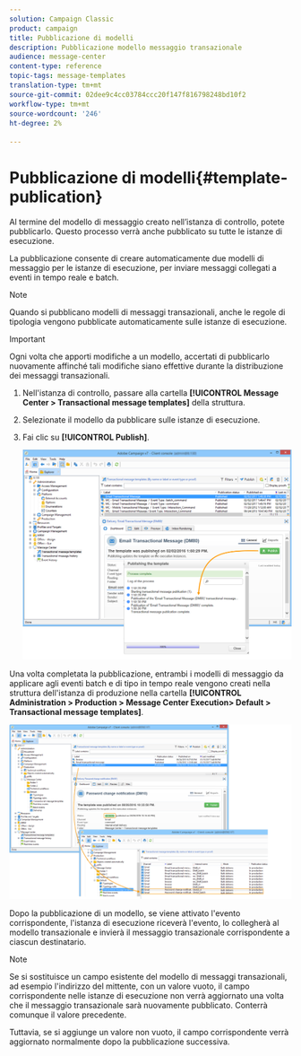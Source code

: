 ```yaml
---
solution: Campaign Classic
product: campaign
title: Pubblicazione di modelli
description: Pubblicazione modello messaggio transazionale
audience: message-center
content-type: reference
topic-tags: message-templates
translation-type: tm+mt
source-git-commit: 02dee9c4cc03784ccc20f147f816798248bd10f2
workflow-type: tm+mt
source-wordcount: '246'
ht-degree: 2%

---
```



# Pubblicazione di modelli{#template-publication}

Al termine del modello di messaggio creato nell’istanza di controllo, potete pubblicarlo. Questo processo verrà anche pubblicato su tutte le istanze di esecuzione.

La pubblicazione consente di creare automaticamente due modelli di messaggio per le istanze di esecuzione, per inviare messaggi collegati a eventi in tempo reale e batch.

>[!NOTE]
>
>Quando si pubblicano modelli di messaggi transazionali, anche le regole di tipologia vengono pubblicate automaticamente sulle istanze di esecuzione.

>[!IMPORTANT]
>
>Ogni volta che apporti modifiche a un modello, accertati di pubblicarlo nuovamente affinché tali modifiche siano effettive durante la distribuzione dei messaggi transazionali.

1. Nell&#39;istanza di controllo, passare alla cartella **[!UICONTROL Message Center > Transactional message templates]** della struttura.
1. Selezionate il modello da pubblicare sulle istanze di esecuzione.
1. Fai clic su **[!UICONTROL Publish]**.

   ![](assets/messagecenter_publish_model_008.png)

Una volta completata la pubblicazione, entrambi i modelli di messaggio da applicare agli eventi batch e di tipo in tempo reale vengono creati nella struttura dell&#39;istanza di produzione nella cartella **[!UICONTROL Administration > Production > Message Center Execution> Default > Transactional message templates]**.

![](assets/messagecenter_deployed_model_001.png)

Dopo la pubblicazione di un modello, se viene attivato l&#39;evento corrispondente, l&#39;istanza di esecuzione riceverà l&#39;evento, lo collegherà al modello transazionale e invierà il messaggio transazionale corrispondente a ciascun destinatario.

>[!NOTE]
>
>Se si sostituisce un campo esistente del modello di messaggi transazionali, ad esempio l&#39;indirizzo del mittente, con un valore vuoto, il campo corrispondente nelle istanze di esecuzione non verrà aggiornato una volta che il messaggio transazionale sarà nuovamente pubblicato. Conterrà comunque il valore precedente.
>
>Tuttavia, se si aggiunge un valore non vuoto, il campo corrispondente verrà aggiornato normalmente dopo la pubblicazione successiva.
